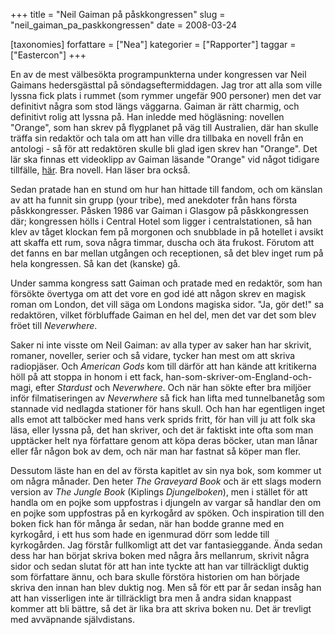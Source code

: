 +++
title = "Neil Gaiman på påskkongressen"
slug = "neil_gaiman_pa_paskkongressen"
date = 2008-03-24

[taxonomies]
forfattare = ["Nea"]
kategorier = ["Rapporter"]
taggar = ["Eastercon"]
+++

En av de mest välbesökta programpunkterna under kongressen var Neil Gaimans hedersgästtal på söndagseftermiddagen. Jag tror att alla som ville lyssna fick plats i rummet (som rymmer ungefär 900 personer) men det var definitivt några som stod längs väggarna. Gaiman är rätt charmig, och definitivt rolig att lyssna på. Han inledde med högläsning: novellen "Orange", som han skrev på flygplanet på väg till Australien, där han skulle träffa sin redaktör och tala om att han ville dra tillbaka en novell från en antologi - så för att redaktören skulle bli glad igen skrev han "Orange". Det lär ska finnas ett videoklipp av Gaiman läsande "Orange" vid något tidigare tillfälle, <a href="http://video.google.com/videoplay?docid=4252431117888232778">här</a>. Bra novell. Han läser bra också.

Sedan pratade han en stund om hur han hittade till fandom, och om känslan av att ha funnit sin grupp (your tribe), med anekdoter från hans första påskkongresser. Påsken 1986 var Gaiman i Glasgow på påskkongressen där; kongressen hölls i Central Hotel som ligger i centralstationen, så han klev av tåget klockan fem på morgonen och snubblade in på hotellet i avsikt att skaffa ett rum, sova några timmar, duscha och äta frukost. Förutom att det fanns en bar mellan utgången och receptionen, så det blev inget rum på hela kongressen. Så kan det (kanske) gå.

Under samma kongress satt Gaiman och pratade med en redaktör, som han försökte övertyga om att det vore en god idé att någon skrev en magisk roman om London, det vill säga om Londons magiska sidor. "Ja, gör det!" sa redaktören, vilket förbluffade Gaiman en hel del, men det var det som blev fröet till <em>Neverwhere</em>.

Saker ni inte visste om Neil Gaiman: av alla typer av saker han har skrivit, romaner, noveller, serier och så vidare, tycker han mest om att skriva radiopjäser. Och <em>American Gods</em> kom till därför att han kände att kritikerna höll på att stoppa in honom i ett fack, han-som-skriver-om-England-och-magi, efter <em>Stardust</em> och <em>Neverwhere</em>. Och när han sökte efter bra miljöer inför filmatiseringen av <em>Neverwhere</em> så fick han lifta med tunnelbanetåg som stannade vid nedlagda stationer för hans skull. Och han har egentligen inget alls emot att talböcker med hans verk sprids fritt, för han vill ju att folk ska läsa, eller lyssna på, det han skriver, och det är faktiskt inte ofta som man upptäcker helt nya författare genom att köpa deras böcker, utan man lånar eller får någon bok av dem, och när man har fastnat så köper man fler.

Dessutom läste han en del av första kapitlet av sin nya bok, som kommer ut om några månader. Den heter <em>The Graveyard Book</em> och är ett slags modern version av <em>The Jungle Book</em> (Kiplings <em>Djungelboken</em>), men i stället för att handla om en pojke som uppfostras i djungeln av vargar så handlar den om en pojke som uppfostras på en kyrkogård av spöken. Och inspiration till den boken fick han för många år sedan, när han bodde granne med en kyrkogård, i ett hus som hade en igenmurad dörr som ledde till kyrkogården. Jag förstår fullkomligt att det var fantasieggande. Ända sedan dess har han börjat skriva boken med några års mellanrum, skrivit några sidor och sedan slutat för att han inte tyckte att han var tillräckligt duktig som författare ännu, och bara skulle förstöra historien om han började skriva den innan han blev duktig nog. Men så för ett par år sedan insåg han att han visserligen inte är tillräckligt bra men å andra sidan knappast kommer att bli bättre, så det är lika bra att skriva boken nu. Det är trevligt med avväpnande självdistans.
